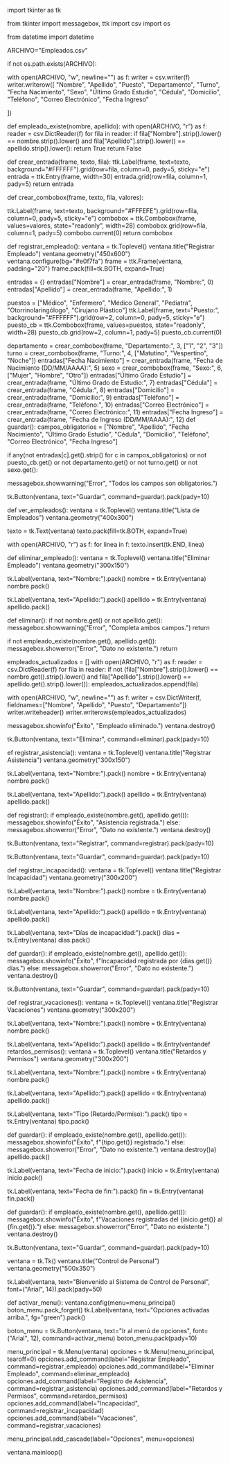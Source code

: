 import tkinter as tk

from tkinter import messagebox, ttk
import csv
import os

from datetime import datetime

ARCHIVO="Empleados.csv"


if not os.path.exists(ARCHIVO):

   with open(ARCHIVO, "w", newline="") as f:
    writer = csv.writer(f)
        writer.writerow([
            "Nombre", "Apellido", "Puesto", "Departamento", "Turno",
           "Fecha Nacimiento", "Sexo", "Último Grado Estudio",
            "Cédula", "Domicilio", "Teléfono", "Correo Electrónico", "Fecha Ingreso"
            
  ])

 def empleado_existe(nombre, apellido):
    with open(ARCHIVO, "r") as f:
        reader = csv.DictReader(f)
        for fila in reader:
            if fila["Nombre"].strip().lower() == nombre.strip().lower() and fila["Apellido"].strip().lower() == apellido.strip().lower():
                return True
    return False

   def crear_entrada(frame, texto, fila):
   ttk.Label(frame, text=texto, background="#FFFFFF").grid(row=fila, column=0, pady=5, sticky="e")
   entrada = ttk.Entry(frame, width=30)
    entrada.grid(row=fila, column=1, pady=5)
    return entrada

def crear_combobox(frame, texto, fila, valores):

   ttk.Label(frame, text=texto, background="#FFFEFE").grid(row=fila, column=0, pady=5, sticky="e")
    combobox = ttk.Combobox(frame, values=valores, state="readonly", width=28)
    combobox.grid(row=fila, column=1, pady=5)
    combobo.current(0)
    return combobox

def registrar_empleado():
    ventana = tk.Toplevel()
    ventana.title("Registrar Empleado")
     ventana.geometry("450x600")
   ventana.configure(bg="#e0f7fa")
    frame = ttk.Frame(ventana, padding="20")
    frame.pack(fill=tk.BOTH, expand=True)

 entradas = {}
   entradas["Nombre"] = crear_entrada(frame, "Nombre:", 0)
   entradas["Apellido"] = crear_entrada(frame, "Apellido:", 1)

   puestos = ["Médico", "Enfermero", "Médico General", "Pediatra", "Otorrinolaringólogo", "Cirujano Plástico"]
    ttk.Label(frame, text="Puesto:", background="#FFFFFF").grid(row=2, column=0, pady=5, sticky="e")
    puesto_cb = ttk.Combobox(frame, values=puestos, state="readonly", width=28)
    puesto_cb.grid(row=2, column=1, pady=5)
    puesto_cb.current(0)
    
   departamento = crear_combobox(frame, "Departamento:", 3, ["1", "2", "3"])
    turno = crear_combobox(frame, "Turno:", 4, ["Matutino", "Vespertino", "Noche"])
    entradas["Fecha Nacimiento"] = crear_entrada(frame, "Fecha de Nacimiento (DD/MM/AAAA):", 5)
    sexo = crear_combobox(frame, "Sexo:", 6, ["Mujer", "Hombre", "Otro"])
    entradas["Último Grado Estudio"] = crear_entrada(frame, "Último Grado de Estudio:", 7)
    entradas["Cédula"] = crear_entrada(frame, "Cédula:", 8)
    entradas["Domicilio"] = crear_entrada(frame, "Domicilio:", 9)
    entradas["Teléfono"] = crear_entrada(frame, "Teléfono:", 10)
    entradas["Correo Electrónico"] = crear_entrada(frame, "Correo Electrónico:", 11)
    entradas["Fecha Ingreso"] = crear_entrada(frame, "Fecha de Ingreso (DD/MM/AAAA):", 12)
    def guardar():
        campos_obligatorios = ["Nombre", "Apellido", "Fecha Nacimiento", "Último Grado Estudio", "Cédula", "Domicilio", "Teléfono", "Correo Electrónico", "Fecha Ingreso"]

   if any(not entradas[c].get().strip() for c in campos_obligatorios) or not puesto_cb.get() or not departamento.get() or not turno.get() or not sexo.get():

   messagebox.showwarning("Error", "Todos los campos son obligatorios.")

   tk.Button(ventana, text="Guardar", command=guardar).pack(pady=10)

   
def ver_empleados():
    ventana = tk.Toplevel()
    ventana.title("Lista de Empleados")
    ventana.geometry("400x300")

   texto = tk.Text(ventana)
    texto.pack(fill=tk.BOTH, expand=True)

   with open(ARCHIVO, "r") as f:
        for linea in f:
            texto.insert(tk.END, linea)

    
def eliminar_empleado():
    ventana = tk.Toplevel()
    ventana.title("Eliminar Empleado")
    ventana.geometry("300x150")

   tk.Label(ventana, text="Nombre:").pack()
    nombre = tk.Entry(ventana)
    nombre.pack()

   tk.Label(ventana, text="Apellido:").pack()
    apellido = tk.Entry(ventana)
    apellido.pack()   

   def eliminar():
        if not nombre.get() or not apellido.get():
            messagebox.showwarning("Error", "Completa ambos campos.")
            return

   if not empleado_existe(nombre.get(), apellido.get()):
            messagebox.showerror("Error", "Dato no existente.")
            return

   empleados_actualizados = []
        with open(ARCHIVO, "r") as f:
            reader = csv.DictReader(f)
            for fila in reader:
                if not (fila["Nombre"].strip().lower() == nombre.get().strip().lower() and 
                        fila["Apellido"].strip().lower() == apellido.get().strip().lower()):
                    empleados_actualizados.append(fila)

    
   with open(ARCHIVO, "w", newline="") as f:
            writer = csv.DictWriter(f, fieldnames=["Nombre", "Apellido", "Puesto", "Departamento"])
            writer.writeheader()
            writer.writerows(empleados_actualizados)

   messagebox.showinfo("Éxito", "Empleado eliminado.")
        ventana.destroy()

   tk.Button(ventana, text="Eliminar", command=eliminar).pack(pady=10)

   ef registrar_asistencia():
    ventana = tk.Toplevel()
    ventana.title("Registrar Asistencia")
    ventana.geometry("300x150")

   tk.Label(ventana, text="Nombre:").pack()
    nombre = tk.Entry(ventana)
    nombre.pack()

   tk.Label(ventana, text="Apellido:").pack()
    apellido = tk.Entry(ventana)
    apellido.pack()

   def registrar():
        if empleado_existe(nombre.get(), apellido.get()):
            messagebox.showinfo("Éxito", "Asistencia registrada.")
        else:
            messagebox.showerror("Error", "Dato no existente.")
        ventana.destroy()

   tk.Button(ventana, text="Registrar", command=registrar).pack(pady=10)


   tk.Button(ventana, text="Guardar", command=guardar).pack(pady=10)

def registrar_incapacidad():
    ventana = tk.Toplevel()
    ventana.title("Registrar Incapacidad")
    ventana.geometry("300x200")

   tk.Label(ventana, text="Nombre:").pack()
    nombre = tk.Entry(ventana)
    nombre.pack()

   tk.Label(ventana, text="Apellido:").pack()
    apellido = tk.Entry(ventana)
    apellido.pack()

   tk.Label(ventana, text="Días de incapacidad:").pack()
    dias = tk.Entry(ventana)
    dias.pack()

 def guardar():
        if empleado_existe(nombre.get(), apellido.get()):
            messagebox.showinfo("Éxito", f"Incapacidad registrada por {dias.get()} días.")
        else:
            messagebox.showerror("Error", "Dato no existente.")
        ventana.destroy()

   tk.Button(ventana, text="Guardar", command=guardar).pack(pady=10)

def registrar_vacaciones():
    ventana = tk.Toplevel()
    ventana.title("Registrar Vacaciones")
    ventana.geometry("300x200")

   tk.Label(ventana, text="Nombre:").pack()
    nombre = tk.Entry(ventana)
    nombre.pack()

   tk.Label(ventana, text="Apellido:").pack()
    apellido = tk.Entry(ventandef retardos_permisos():
    ventana = tk.Toplevel()
    ventana.title("Retardos y Permisos")
    ventana.geometry("300x200")

   tk.Label(ventana, text="Nombre:").pack()
    nombre = tk.Entry(ventana)
    nombre.pack()

   tk.Label(ventana, text="Apellido:").pack()
    apellido = tk.Entry(ventana)
    apellido.pack()

   tk.Label(ventana, text="Tipo (Retardo/Permiso):").pack()
    tipo = tk.Entry(ventana)
    tipo.pack()

   def guardar():
        if empleado_existe(nombre.get(), apellido.get()):
            messagebox.showinfo("Éxito", f"{tipo.get()} registrado.")
        else:
            messagebox.showerror("Error", "Dato no existente.")
        ventana.destroy()a)
    apellido.pack()

   tk.Label(ventana, text="Fecha de inicio:").pack()
    inicio = tk.Entry(ventana)
    inicio.pack()

   tk.Label(ventana, text="Fecha de fin:").pack()
    fin = tk.Entry(ventana)
    fin.pack()

   def guardar():
        if empleado_existe(nombre.get(), apellido.get()):
            messagebox.showinfo("Éxito", f"Vacaciones registradas del {inicio.get()} al {fin.get()}.")
        else:
            messagebox.showerror("Error", "Dato no existente.")
        ventana.destroy()

   tk.Button(ventana, text="Guardar", command=guardar).pack(pady=10)

   ventana = tk.Tk()
ventana.title("Control de Personal")
ventana.geometry("500x350")

tk.Label(ventana, text="Bienvenido al Sistema de Control de Personal", font=("Arial", 14)).pack(pady=50)


def activar_menu():
    ventana.config(menu=menu_principal)
    boton_menu.pack_forget()
    tk.Label(ventana, text="Opciones activadas arriba.", fg="green").pack()

boton_menu = tk.Button(ventana, text="Ir al menú de opciones", font=("Arial", 12), command=activar_menu)
boton_menu.pack(pady=10)

menu_principal = tk.Menu(ventana)
opciones = tk.Menu(menu_principal, tearoff=0)
opciones.add_command(label="Registrar Empleado", command=registrar_empleado)
opciones.add_command(label="Eliminar Empleado", command=eliminar_empleado)
opciones.add_command(label="Registro de Asistencia", command=registrar_asistencia)
opciones.add_command(label="Retardos y Permisos", command=retardos_permisos)
opciones.add_command(label="Incapacidad", command=registrar_incapacidad)
opciones.add_command(label="Vacaciones", command=registrar_vacaciones)

menu_principal.add_cascade(label="Opciones", menu=opciones)

ventana.mainloop()



    
  
    
    
    
